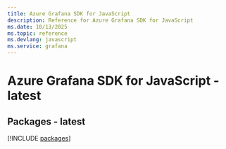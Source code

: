 ```yaml
---
title: Azure Grafana SDK for JavaScript
description: Reference for Azure Grafana SDK for JavaScript
ms.date: 10/13/2025
ms.topic: reference
ms.devlang: javascript
ms.service: grafana
---
```

# Azure Grafana SDK for JavaScript - latest
## Packages - latest
[!INCLUDE [packages](grafana-index.md)]
